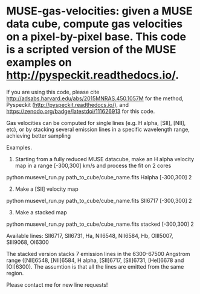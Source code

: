 # MUSE-gas-velocities: given a MUSE data cube, compute gas velocities on a pixel-by-pixel base. This code is a scripted version of the MUSE examples on http://pyspeckit.readthedocs.io/.


 If you are using this code, please cite http://adsabs.harvard.edu/abs/2015MNRAS.450.1057M for the method, Pyspeckit (http://pyspeckit.readthedocs.io/), and https://zenodo.org/badge/latestdoi/111626913 for this code.

 Gas velocities can be computed for single lines (e.g. H alpha, [SII], [NII], etc), or by stacking several emission lines in a specific wavelength range, achieving better sampling

Examples.

1. Starting from a fully reduced MUSE datacube, make an H alpha velocity map in a range [-300,300] km/s and process the fit on 2 cores

  python musevel_run.py path_to_cube/cube_name.fits Halpha [-300,300] 2


2. Make a [SII] velocity map

  python musevel_run.py path_to_cube/cube_name.fits SII6717 [-300,300] 2


3. Make a stacked map

  python musevel_run.py path_to_cube/cube_name.fits stacked [-300,300] 2




Available lines: SII6717, SII6731, Ha, NII6548, NII6584, Hb, OIII5007, SIII9068, OI6300

The stacked version stacks 7 emission lines in the 6300-67500 Angstrom range ([NII]6548, [NII]6584, H alpha, [SII]6717, [SII]6731, [HeI]6678 and [OI]6300). The assumtion is that all the lines are emitted from the same region.

Please contact me for new line requests!
